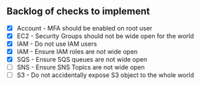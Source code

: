 ## Backlog of checks to implement

- [x] Account - MFA should be enabled on root user
- [x] EC2 - Security Groups should not be wide open for the world
- [x] IAM - Do not use IAM users
- [x] IAM - Ensure IAM roles are not wide open
- [x] SQS - Ensure SQS queues are not wide open
- [ ] SNS - Ensure SNS Topics are not wide open
- [ ] S3 - Do not accidentally expose S3 object to the whole world
